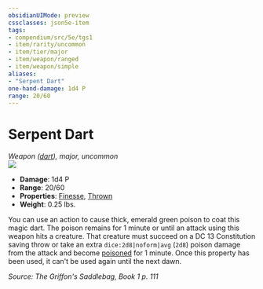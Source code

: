 ```yaml
---
obsidianUIMode: preview
cssclasses: json5e-item
tags:
- compendium/src/5e/tgs1
- item/rarity/uncommon
- item/tier/major
- item/weapon/ranged
- item/weapon/simple
aliases: 
- "Serpent Dart"
one-hand-damage: 1d4 P
range: 20/60
---
```

# Serpent Dart
*Weapon ([dart](compendium/items/dart.md)), major, uncommon*  
![](https://raw.githubusercontent.com/TheGiddyLimit/homebrew/master/_img/TGS1/Serpent-Dart.webp#right)  

- **Damage**: 1d4 P
- **Range**: 20/60
- **Properties**: [Finesse](/compendium/rules/item-properties.md#Finesse), [Thrown](/compendium/rules/item-properties.md#Thrown)
- **Weight**: 0.25 lbs.

You can use an action to cause thick, emerald green poison to coat this magic dart. The poison remains for 1 minute or until an attack using this weapon hits a creature. That creature must succeed on a DC 13 Constitution saving throw or take an extra `dice:2d8|noform|avg` (`2d8`) poison damage from the attack and become [poisoned](/compendium/rules/conditions.md#Poisoned) for 1 minute. Once this property has been used, it can't be used again until the next dawn.

*Source: The Griffon's Saddlebag, Book 1 p. 111*